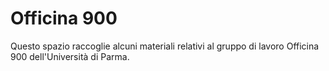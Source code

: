 # Officina 900

Questo spazio raccoglie alcuni materiali relativi al gruppo di lavoro Officina 900 dell'Università di Parma.
